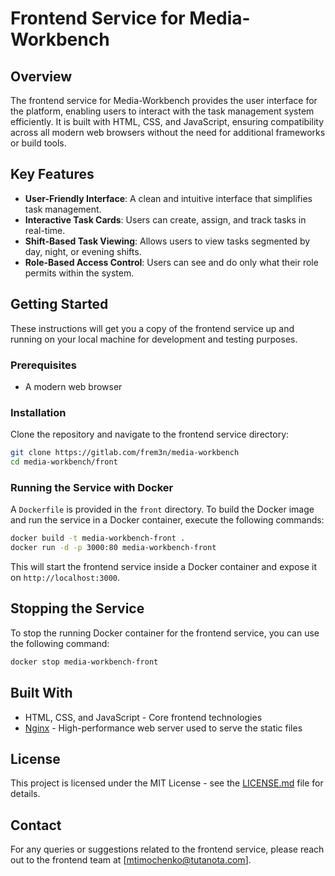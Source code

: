 # Frontend Service for Media-Workbench

## Overview
The frontend service for Media-Workbench provides the user interface for the platform, enabling users to interact with the task management system efficiently. It is built with HTML, CSS, and JavaScript, ensuring compatibility across all modern web browsers without the need for additional frameworks or build tools.

## Key Features
- **User-Friendly Interface**: A clean and intuitive interface that simplifies task management.
- **Interactive Task Cards**: Users can create, assign, and track tasks in real-time.
- **Shift-Based Task Viewing**: Allows users to view tasks segmented by day, night, or evening shifts.
- **Role-Based Access Control**: Users can see and do only what their role permits within the system.

## Getting Started
These instructions will get you a copy of the frontend service up and running on your local machine for development and testing purposes.

### Prerequisites
- A modern web browser

### Installation
Clone the repository and navigate to the frontend service directory:
```bash
git clone https://gitlab.com/frem3n/media-workbench
cd media-workbench/front
```

### Running the Service with Docker
A `Dockerfile` is provided in the `front` directory. To build the Docker image and run the service in a Docker container, execute the following commands:
```bash
docker build -t media-workbench-front .
docker run -d -p 3000:80 media-workbench-front
```
This will start the frontend service inside a Docker container and expose it on `http://localhost:3000`.

## Stopping the Service
To stop the running Docker container for the frontend service, you can use the following command:

```bash
docker stop media-workbench-front
```

## Built With
- HTML, CSS, and JavaScript - Core frontend technologies
- [Nginx](https://nginx.org/) - High-performance web server used to serve the static files


## License
This project is licensed under the MIT License - see the [LICENSE.md](../LICENSE.md) file for details.

## Contact
For any queries or suggestions related to the frontend service, please reach out to the frontend team at [mtimochenko@tutanota.com].